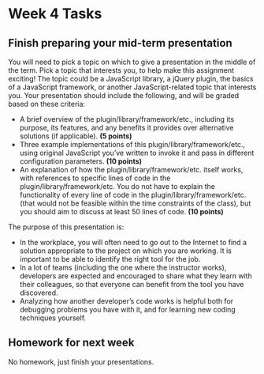 Week 4 Tasks
============

Finish preparing your mid-term presentation
-------------------------------------------

You will need to pick a topic on which to give a presentation in the middle of the term. Pick a topic that interests you, to help make this assignment exciting! The topic could be a JavaScript library, a jQuery plugin, the basics of a JavaScript framework, or another JavaScript-related topic that interests you.
Your presentation should include the following, and will be graded based on these criteria:
* A brief overview of the plugin/library/framework/etc., including its purpose, its features, and any benefits it provides over alternative solutions (if applicable). **(5 points)**
* Three example implementations of this plugin/library/framework/etc., using original JavaScript you’ve written to invoke it and pass in different configuration parameters. **(10 points)**
* An explanation of how the plugin/library/framework/etc. itself works, with references to specific lines of code in the plugin/library/framework/etc. You do not have to explain the functionality of every line of code in the plugin/library/framework/etc. (that would not be feasible within the time constraints of the class), but you should aim to discuss at least 50 lines of code. **(10 points)**

The purpose of this presentation is:
* In the workplace, you will often need to go out to the Internet to find a solution appropriate to the project on which you are working. It is important to be able to identify the right tool for the job.
* In a lot of teams (including the one where the instructor works), developers are expected and encouraged to share what they learn with their colleagues, so that everyone can benefit from the tool you have discovered.
* Analyzing how another developer’s code works is helpful both for debugging problems you have with it, and for learning new coding techniques yourself.


Homework for next week
---------------------
No homework, just finish your presentations.
